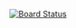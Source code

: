 [![Board Status](https://dev.azure.com/sector202020/41901d9a-666b-4b33-a4b3-eebead3b9a22/ab6ca002-51c1-4661-9152-7dfe1d9d87dc/_apis/work/boardbadge/f192840e-dc5b-41fa-b2b3-6f796f3b1c30)](https://dev.azure.com/sector202020/41901d9a-666b-4b33-a4b3-eebead3b9a22/_boards/board/t/ab6ca002-51c1-4661-9152-7dfe1d9d87dc/Microsoft.RequirementCategory)
